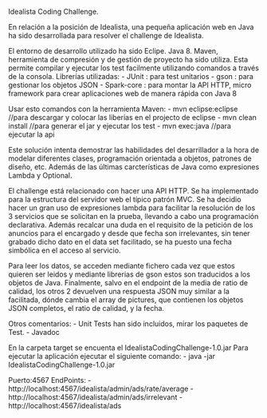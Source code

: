 Idealista Coding Challenge.

En relación a la posición de Idealista, una pequeña aplicación web en Java ha sido desarrollada para resolver el challenge de Idealista.

El entorno de desarrollo utilizado ha sido Eclipe.
Java 8.
Maven, herramienta de compresión y de gestión de proyecto ha sido utiliza. Esta permite compilar y ejecutar los test facilmente utilizando comandos a través de la consola.
Librerías utilizadas:
	- JUnit : para test unitarios
	- gson : para gestionar los objetos JSON
	- Spark-core : para montar la API HTTP, micro framework para crear aplicaciones web de manera rápida con Java 8 


Usar esto comandos con la herramienta Maven:
	- mvn eclipse:eclipse //para descargar y colocar las liberias en el projecto de eclipse
	- mvn clean install //para generar el jar y ejecutar los test
	- mvn exec:java //para ejecutar la api

Este solución intenta demostrar las habilidades del desarrillador a la hora de modelar diferentes clases, programación orientada a objetos, patrones de diseño, etc. Además
de las últimas carcterísticas de Java como expresiones Lambda y Optional.

El challenge está relacionado con hacer una API HTTP. Se ha implementado para la estructura del servidor web el típico patrón MVC.
Se ha decidio hacer un gran uso de expresiones lambda para facilitar la resolución de los 3 servicios que se solicitan en la prueba, llevando a cabo una programación declarativa. 
Además recalcar una duda en el requisito de la petición de los anuncios para el encargado y desde que fecha son irrelevantes, sin tener grabado dicho dato en el data set facilitado, se ha
puesto una fecha simbólica en el acceso al servicio.

Para leer los datos, se acceden mediante fichero cada vez que estos quieren ser leidos y mediante librerias de gson estos son traducidos a los objetos de Java. Finalmente, salvo en el endpoint
de la media de ratio de calidad, los otros 2 devuelven una respuesta JSON muy similar a la facilitada, dónde cambia el array de pictures, que contienen los objetos JSON completos, el ratio de calidad, y la fecha.

Otros comentarios:
	- Unit Tests han sido incluidos, mirar los paquetes de Test.
	- Javadoc
	
En la carpeta target se encuenta el IdealistaCodingChallenge-1.0.jar
Para ejecutar la aplicación ejecutar el siguiente comando:
    - java -jar IdealistaCodingChallenge-1.0.jar

Puerto:4567
EndPoints:
	- http://localhost:4567/idealista/admin/ads/rate/average
	- http://localhost:4567/idealista/admin/ads/irrelevant
	- http://localhost:4567/idealista/ads
